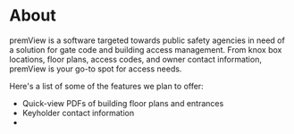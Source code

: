 # About

premView is a software targeted towards public safety agencies in need of a solution
for gate code and building access management. From knox box locations, floor plans, access codes, and owner contact information, premView is your go-to spot for
access needs.

Here's a list of some of the features we plan to offer:

* Quick-view PDFs of building floor plans and entrances
* Keyholder contact information
* 